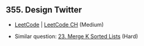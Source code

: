 ## 355. Design Twitter

-  [LeetCode](https://leetcode.com/problems/design-twitter/) | [LeetCode CH](https://leetcode.cn/problems/design-twitter/) (Medium)

-   Similar question: [23. Merge K Sorted Lists](https://leetcode.com/problems/merge-k-sorted-lists/) (Hard)
